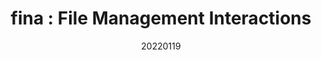 ---
title:  "fina : File Management Interactions"
team: "Apoorv Anurag | Atish Waghwase | Cherian J. Iype | Prafulla Chandra"
tags: VR Quest Unity

video_provider: "youtube"
video_id:

header:
    teaser: /assets/img/projects/2022/course_project_image2.jpg

overview: This project deals with novel hand gesture interactions for file management in a VR environment. Most current file management interactions use ray-casting either using a controller or a hand controlled pointer. We looked at different metaphors for interactions like selecting, copying, moving and deleting files. The interactions were designed around hand gestures like grabbing, hovering, poking, pinching and releasing. We prototyped our interactions into a scene based on the existing file explorer in the Oculus Quest 2. The final interactions we designed are single selection, multiple selection, range selection, copy to clipboard, move to clipboard and delete. The prototype is in the form of a tutorial guiding the user through each of the interactions.<br><br><span style="background-color:#FEEAA7; padding:10px; border-radius:15px;">This project was selected for the prestigious <a href="https://imxd.in/updates/fina-lv2023/" target="_blank" style="color:#008054;">Laval Virtual Awards 2023</a>.<mark>


project-link: https://www.behance.net/gallery/154523665/Fina-Interactions-for-VR

active: "yes"
type: "course"
year: "2022"
date: 20220119


---